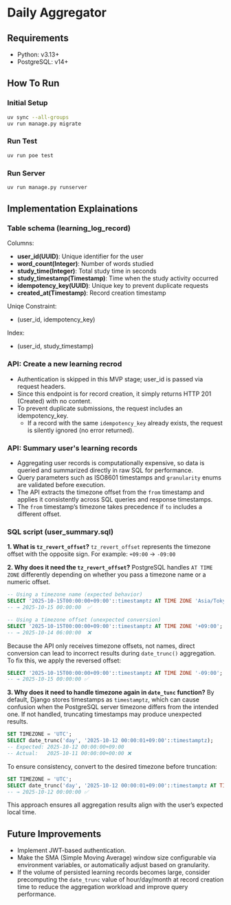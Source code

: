 # Daily Aggregator

## Requirements
- Python: v3.13+
- PostgreSQL: v14+

## How To Run
### Initial Setup
```bash
uv sync --all-groups
uv run manage.py migrate
```

### Run Test
```bash
uv run poe test
```

### Run Server
```bash
uv run manage.py runserver
```


## Implementation Explainations
### Table schema (learning_log_record)
Columns:
- **user_id(UUID)**: Unique identifier for the user
- **word_count(Integer)**: Number of words studied
- **study_time(Integer)**: Total study time in seconds
- **study_timestamp(Timestamp)**: Time when the study activity occurred
- **idempotency_key(UUID)**: Unique key to prevent duplicate requests
- **created_at(Timestamp)**: Record creation timestamp


Uniqe Constraint:
- (user_id, idempotency_key)

Index:
- (user_id, study_timestamp)

### API: Create a new learning recrod
- Authentication is skipped in this MVP stage; user_id is passed via request headers.
- Since this endpoint is for record creation, it simply returns HTTP 201 (Created) with no content.
- To prevent duplicate submissions, the request includes an idempotency_key.
    - If a record with the same `idempotency_key` already exists, the request is silently ignored (no error returned).

### API: Summary user's learning records
- Aggregating user records is computationally expensive, so data is queried and summarized directly in raw SQL for performance.
- Query parameters such as ISO8601 timestamps and `granularity` enums are validated before execution.
- The API extracts the timezone offset from the `from` timestamp and applies it consistently across SQL queries and response timestamps.
- The `from` timestamp’s timezone takes precedence if `to` includes a different offset.

### SQL script (user_summary.sql)
**1. What is `tz_revert_offset`?**
`tz_revert_offset` represents the timezone offset with the opposite sign.
For example:
`+09:00` → `-09:00`

**2. Why does it need the `tz_revert_offset`?**
PostgreSQL handles `AT TIME ZONE` differently depending on whether you pass a timezone name or a numeric offset.
```sql
-- Using a timezone name (expected behavior)
SELECT '2025-10-15T00:00:00+09:00'::timestamptz AT TIME ZONE 'Asia/Tokyo';
-- → 2025-10-15 00:00:00  ✅

-- Using a timezone offset (unexpected conversion)
SELECT '2025-10-15T00:00:00+09:00'::timestamptz AT TIME ZONE '+09:00';
-- → 2025-10-14 06:00:00  ❌
```

Because the API only receives timezone offsets, not names, direct conversion can lead to incorrect results during `date_trunc()` aggregation.
To fix this, we apply the reversed offset:
```sql
SELECT '2025-10-15T00:00:00+09:00'::timestamptz AT TIME ZONE '-09:00';
-- → 2025-10-15 00:00:00 ✅
```


**3. Why does it need to handle timezone again in `date_tunc` function?**
By default, Django stores timestamps as `timestamptz`, which can cause confusion when the PostgreSQL server timezone differs from the intended one.
If not handled, truncating timestamps may produce unexpected results.
```sql
SET TIMEZONE = 'UTC';
SELECT date_trunc('day', '2025-10-12 00:00:01+09:00'::timestamptz);
-- Expected: 2025-10-12 00:00:00+09:00
-- Actual:   2025-10-11 00:00:00+00:00 ❌
```

To ensure consistency, convert to the desired timezone before truncation:
```sql
SET TIMEZONE = 'UTC';
SELECT date_trunc('day', '2025-10-12 00:00:01+09:00'::timestamptz AT TIME ZONE 'Asia/Tokyo');
-- → 2025-10-12 00:00:00 ✅
```
This approach ensures all aggregation results align with the user’s expected local time.

## Future Improvements
- Implement JWT-based authentication.
- Make the SMA (Simple Moving Average) window size configurable via environment variables, or automatically adjust based on granularity.
- If the volume of persisted learning records becomes large, consider precomputing the `date_trunc` value of hour/day/month at record creation time to reduce the aggregation workload and improve query performance.